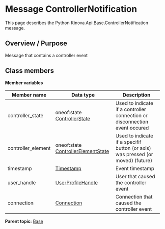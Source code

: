 # Message ControllerNotification

This page describes the Python Kinova.Api.Base.ControllerNotification message.

## Overview / Purpose

Message that contains a controller event

## Class members

 **Member variables** 

|Member name|Data type|Description|
|-----------|---------|-----------|
|controller\_state|oneof:state [ControllerState](msg_Base_ControllerState.md#)|Used to indicate if a controller connection or disconnection event occured|
|controller\_element|oneof:state [ControllerElementState](msg_Base_ControllerElementState.md#)|Used to indicate if a specifif button \(or axis\) was pressed \(or moved\) \(future\)|
|timestamp| [Timestamp](msg_Common_Timestamp.md#)|Event timestamp|
|user\_handle| [UserProfileHandle](msg_Common_UserProfileHandle.md#)|User that caused the controller event|
|connection| [Connection](msg_Common_Connection.md#)|Connection that caused the controller event|

**Parent topic:** [Base](../references/summary_Base.md)

